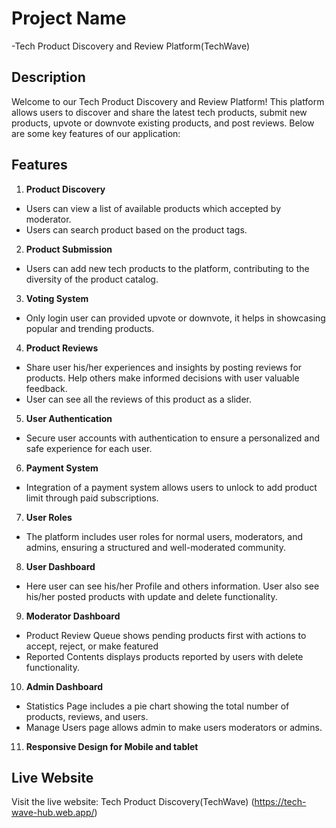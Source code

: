 # Project Name

-Tech Product Discovery and Review Platform(TechWave)

## Description

Welcome to our Tech Product Discovery and Review Platform! This platform allows users to discover and share the latest tech products, submit new products, upvote or downvote existing products, and post reviews. Below are some key features of our application:

## Features

1.  **Product Discovery**

- Users can view a list of available products which accepted by moderator.
- Users can search product based on the product tags.

2. **Product Submission**

- Users can add new tech products to the platform, contributing to the diversity of the product catalog.

3. **Voting System**

- Only login user can provided upvote or downvote, it helps in showcasing popular and trending products.

4. **Product Reviews**

- Share user his/her experiences and insights by posting reviews for products. Help others make informed decisions with user valuable feedback.
- User can see all the reviews of this product as a slider.

5. **User Authentication**

- Secure user accounts with authentication to ensure a personalized and safe experience for each user.

6. **Payment System**

- Integration of a payment system allows users to unlock to add product limit through paid subscriptions.

7. **User Roles**

- The platform includes user roles for normal users, moderators, and admins, ensuring a structured and well-moderated community.

8. **User Dashboard**

- Here user can see his/her Profile and others information. User also see his/her posted products with update and delete functionality.

9. **Moderator Dashboard**

- Product Review Queue shows pending products first with actions to accept, reject, or make featured
- Reported Contents displays products reported by users with delete functionality.

10. **Admin Dashboard**

- Statistics Page includes a pie chart showing the total number of products, reviews, and users.
- Manage Users page allows admin to make users moderators or admins.

11. **Responsive Design for Mobile and tablet**

## Live Website

Visit the live website: Tech Product Discovery(TechWave) (https://tech-wave-hub.web.app/)
